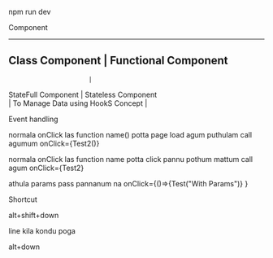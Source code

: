 
npm run dev


Component

------------------------------------------------------
Class Component           |     Functional Component
------------------------------------------------------
                          |
StateFull Component       |      Stateless Component        
                          |      To Manage Data using HookS Concept
                          |

Event handling

normala onClick las function name() potta page load agum puthulam call agumum
onClick={Test2()}

normala onClick las function name potta click pannu pothum mattum call agum
onClick={Test2}

athula params pass pannanum na
onClick={()=>{Test("With Params")} }


Shortcut 

alt+shift+down


line kila kondu poga

alt+down